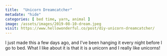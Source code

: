 ```yaml
---
title:  "Unicorn Dreamcatcher"
metadate: "hide"
categories: [ bed time, yarn, animal ]
image: /assets/images/2019-08-10-dream.jpeg
visit: https://www.hellowonderful.co/post/diy-unicorn-dreamcatcher/
---
```

I just made this a few days ago, and I've been hanging it every night before I go to bed. What I like about it is that it is a unicorn and I really like unicorns!
